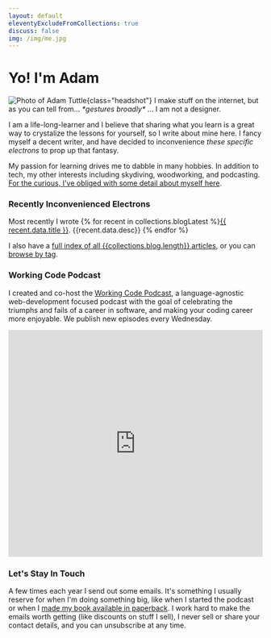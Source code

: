 ```yaml
---
layout: default
eleventyExcludeFromCollections: true
discuss: false
img: /img/me.jpg
---
```


<link rel="preconnect" href="https://embed.podcasts.apple.com" />

# Yo! I'm Adam

![Photo of Adam Tuttle][gravatar]{class="headshot"} I make stuff on the internet, but as you can tell from... _\*gestures broadly\*_ ... I am not a designer.

I am a life-long-learner and I believe that sharing what you learn is a great way to crystalize the lessons for yourself, so I write about mine here. I fancy myself a decent writer, and have decided to inconvenience _these specific electrons_ to prop up that fantasy.

My passion for learning drives me to dabble in many hobbies. In addition to tech, my other interests including skydiving, woodworking, and podcasting.<br/>[For the curious, I've obliged with some detail about myself here](/blog/2021/about-me/).

### Recently Inconvenienced Electrons

Most recently I wrote {% for recent in collections.blogLatest %}<a href="{{ recent.url }}">{{ recent.data.title }}</a>. {{recent.data.desc}} {% endfor %}

I also have a [full index of all {{collections.blog.length}} articles][index], or you can [browse by tag](/tags/).

[index]: /blog

### Working Code Podcast

I created and co-host the [Working Code Podcast][wcp], a language-agnostic web-development focused podcast with the goal of celebrating the triumphs and fails of a career in software, and making your coding career more enjoyable. We publish new episodes every Wednesday.

<iframe allow="autoplay *; encrypted-media *; fullscreen *" frameborder="0" height="450" style="width:100%;max-width:660px;overflow:hidden;background:transparent;" sandbox="allow-forms allow-popups allow-same-origin allow-scripts allow-storage-access-by-user-activation allow-top-navigation-by-user-activation" src="https://embed.podcasts.apple.com/us/podcast/working-code/id1544142288"></iframe>

### Let's Stay In Touch

A few times each year I send out some emails. It's something I usually reserve for when I'm doing something big, like when I started the podcast or when I [made my book available in paperback](https://restassuredbook.com). I work hard to make the emails worth getting (like discounts on stuff I sell), I never sell or share your contact details, and you can unsubscribe at any time.

<script async data-uid="02c5dc9bec" src="https://adam-tuttle.ck.page/02c5dc9bec/index.js"></script>

[wcp]: https://workingcode.dev
[gravatar]: https://www.gravatar.com/avatar/c9e260373387e72ce020928a3a546ec5?rating=G&size=200&default=mm
[garden]: /blog/digital-garden
